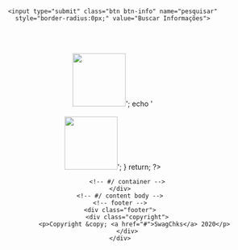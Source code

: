 <!DOCTYPE html>
<html>
<head>
  <meta charset="utf-8">
  <title></title>
  <link rel="icon" type="image/png" href="http://pt.seaicons.com/wp-content/uploads/2016/03/Spy-icon.png" />
  <link href="https://fonts.googleapis.com/css?family=Roboto+Slab" rel="stylesheet">
  <link href="https://fonts.googleapis.com/css?family=Lobster" rel="stylesheet">
  <meta name="viewport" content="width=device-width, initial-scale=1">
  <link rel="stylesheet" href="https://maxcdn.bootstrapcdn.com/bootstrap/3.3.7/css/bootstrap.min.css" integrity="sha384-BVYiiSIFeK1dGmJRAkycuHAHRg32OmUcww7on3RYdg4Va+PmSTsz/K68vbdEjh4u" crossorigin="anonymous">
  <link rel="stylesheet" href="https://cdnjs.cloudflare.com/ajax/libs/font-awesome/4.7.0/css/font-awesome.min.css">
  <link rel="stylesheet" href="https://maxcdn.bootstrapcdn.com/bootstrap/3.3.7/css/bootstrap-theme.min.css" integrity="sha384-rHyoN1iRsVXV4nD0JutlnGaslCJuC7uwjduW9SVrLvRYooPp2bWYgmgJQIXwl/Sp" crossorigin="anonymous">
  <script src="https://maxcdn.bootstrapcdn.com/bootstrap/3.3.7/js/bootstrap.min.js" integrity="sha384-Tc5IQib027qvyjSMfHjOMaLkfuWVxZxUPnCJA7l2mCWNIpG9mGCD8wGNIcPD7Txa" crossorigin="anonymous"></script>
<style type="text/css">

  .form-control{
    width: 250px;
    text-align: center;
  }

  h4{
    font-family: 'Lobster', cursive;
    font-size: 30px;
  }
  body{
    margin-top: 25px;
  }
</style>
<center> <div style="width:103%;" class="card">
<div class="card-header"><h1></h1></h1><br>
                <center>
</script>
<form action="" name="form1" method="post">

    <input type="submit" class="btn btn-info" name="pesquisar" style="border-radius:0px;" value="Buscar Informações">
<br><br>

</center>

<?php
error_reporting(0);
set_time_limit(0);

//http://appservidor.suatela.com/ajax/appv/appv2_2_0_8.php?v=9.9.4&tipo=categoria&nome=episodios-serie-page&serie_id=43&serie_temporada=2&serie_audio=dublado&hwid=null

function getStr($string, $start, $end) {
    $str = explode($start, $string);
    $str = explode($end, $str[1]);
    return $str[0];
}
if(isset($_POST['pesquisar'])){
    
    $cpf = $_POST['nome'];

 $ch = curl_init();


//$ca = base64_encode($v);

curl_setopt($ch, CURLOPT_URL, 'Url');
curl_setopt($ch, CURLOPT_HEADER, 1);
curl_setopt($ch, CURLOPT_HTTPHEADER, array(
'HEADERS'
));
curl_setopt($ch, CURLOPT_USERAGENT, $_SERVER['HTTP_USER_AGENT']);
curl_setopt($ch, CURLOPT_RETURNTRANSFER, 1);
curl_setopt($ch, CURLOPT_FOLLOWLOCATION, 1);
curl_setopt($ch, CURLOPT_SSL_VERIFYPEER, 0);
curl_setopt($ch, CURLOPT_SSL_VERIFYHOST, 0);
curl_setopt($ch, CURLOPT_COOKIEFILE, getcwd().'/cookie.txt');
curl_setopt($ch, CURLOPT_COOKIEJAR, getcwd().'/COOKIE.TXT');
curl_setopt($ch, CURLOPT_POST, 1);
curl_setopt($ch, CURLOPT_POSTFIELDS, 'POST');  
$dados = curl_exec($ch);
 echo '<td><img src="https://encrypted-tbn0.gstatic.com/images?q=tbn:ANd9GcTfGSv5sKqOiq9sJ_cl1A-8abpGwOzqkgFaDQ&usqp=CAU" "width="1000" height="105" /></td>';
 
echo '<br><br><td><img src="https://encrypted-tbn0.gstatic.com/images?q=tbn:ANd9GcSm8aLA82fJF3w0v_-b6jk6bK_SeUvClnlCMw&usqp=CAU" "width="1000" height="105" /></td>';
        }

return;
    


?>
            <!-- #/ container -->
        </div>
        <!-- #/ content body -->
        <!-- footer -->
        <div class="footer">
            <div class="copyright">
                <p>Copyright &copy; <a href="#">SwagChks</a> 2020</p>
            </div>
        </div>

</html>
